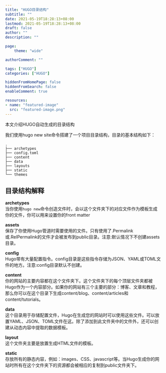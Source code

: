 ```yaml
---
title: "HUGO目录结构"
subtitle: ""
date: 2021-05-19T18:28:13+08:00
lastmod: 2021-05-19T18:28:13+08:00
draft: false
author: ""
description: ""

page:
    theme: "wide"

authorComment: ""

tags: ["HUGO"]
categories: ["HUGO"]

hiddenFromHomePage: false
hiddenFromSearch: false
enableComment: true

resources:
- name: "featured-image"
  src: "featured-image.png"
---
```


本文介绍HUGO自动生成的目录结构
<!--more-->
我们使用hugo new site命令搭建了一个项目目录结构，目录的基本结构如下：

```
.
├── archetypes
├── config.toml
├── content
├── data
├── layouts
├── static
└── themes
```

## 目录结构解释
**archetypes**  
  当你使用`hugo new`命令创造文件时，会以这个文件夹下的对应文件作为模板生成你的文件，你可以用来设置你的front matter

**assets**   
  保存了你使用Hugo管道时需要使用的文件。只有使用了.Permalink或.RelPermalink的文件才会被发布到public目录。注意:默认情况下不创建assets目录。

**config**  
  Hugo带有大量配置指令。config目录是这些指令存储为JSON、YAML或TOML文件的地方。注意:config目录默认不创建。

**content**  
  你的网站的主要内容都在这个文件夹下。这个文件夹下的每个顶层文件夹都被Hugo作为一个内容部分。如果你的网站有三个主要的部分：博客、文章和教程，那么你可以在这个目录下生成content/blog、content/articles和content/tutorials。

**data**  
  这个目录用于存储配置文件，Hugo在生成您的网站时可以使用这些文件。可以放置YAML、JSON、TOML文件在这。除了添加到此文件夹中的文件外，还可以创建从动态内容中提取的数据模板。

**layout**  
  这个文件夹主要是放置生成HTML文件的模板。

**static**  
  存放所有的静态内容，例如：images、CSS、javascript等。当Hugo生成你的网站时所有在这个文件夹下的资源都会被相应的复制到public文件夹下。